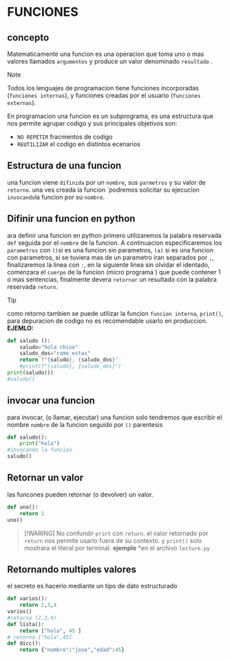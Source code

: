 # FUNCIONES
## concepto
Matematicamente una funcion es una operacion que toma uno o mas valores llamados `argumentos` y produce un valor denominado `resultado` .
>[!NOTE]
> Todos los lenguajes de programacion tiene funciones incorporadas (`funciones internas`), y funciones creadas por el usuario (`funciones externas`).
 
En programacion una funcion es un subprograma, es una estructura que nos permite agrupar codigo y sus principales objetivos son:
- `NO REPETIR` fracmentos de codigo
- `REUTILIZAR` el codigo en distintos ecenarios 
## Estructura de una funcion 
una funcion viene `difinida` por un `nombre`, sus `parmetros` y su valor de `retorno`.
una ves creada la funcion ´podremos solicitar su ejecucion `invocando`la funcion por su `nombre`.
## Difinir una funcion en python 
ara definir una funcion en python primero utilizaremos la palabra reservada `def` seguida por el `nombre` de la funcion. A continuacion especificaremos los `parametros` con `()`si es una funcion sin parametros, `(a)` si es una funcion con parametros, si se tuviera mas de un parametro iran separados por `,`, finalizaremos la linea con `:`,  en la siguiente linea sin olvidar el identado, comenzara el `cuerpo`  de la funcion (micro programa ) que puede contener 1 o mas sentencias, finalmente devera `retornar` un resultado con la palabra reservada `return`.
> [!TIP]
> como retorno tambien se puede utilizar la funcion `funcion interna`, `print()`, para depuracion de codigo no es recomendable usarlo en produccion.
**EJEMLO:**
``` python 
def saludo ():
    saludo="hola chivo"
    saludo_dos="como estas"
    return f"{saludo}, {saludo_dos}"
    #print(f"{saludo}, {saludo_dos}")
print(saludo())
#saludo()
```
## invocar una funcion 
para invocar, (o llamar, ejecutar) una funcion solo tendremos que escribir el nombre ` nombre ` de la funcion seguido por `()` parentesis 
```python
def saludo():
    print("hola")
#invocando la funcion 
saludo()
```
## Retornar un valor 
las funcones pueden retornar (o devolver) un valor.
```python
def uno():
    return 1
uno()
```
>[!WARING]
> No confundir `print` con `return`. el valor retornado por `return` nos permite usarlo fuera de su contexto. y `print()` solo mostrara el literal por terminal.
**ejemplo**
*en el archivo `lecture.py`
## Retornando multiples valores 
el secreto es hacerlo mediante un tipo de dato estructurado 
```python
def varios():
    return 2,3,4
varios()
#retorna (2,3,4)
def lista():
    return ["hola", 45 ]
# retorna ["hola",45]
def dicc():
    return {"nombre":"jose","edad":45}